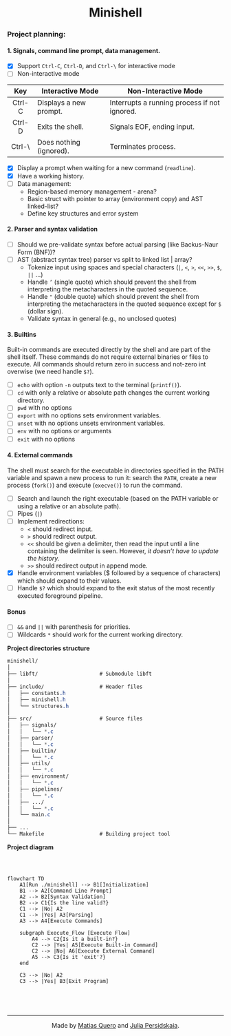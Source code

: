 <div align="center">
<!-- <p><a href="https://www.hive.fi/en/curriculum">Hive (42 School Network)</a></p> -->
<h1>Minishell</h1> 
</div>

### Project planning:  

#### 1. Signals, command line prompt, data management.   
- [x] Support `Ctrl-C`, `Ctrl-D`, and `Ctrl-\` for interactive mode  
- [ ] Non-interactive mode  

| Key    | Interactive Mode        | Non-Interactive Mode                        |
| :-----: | ------------------      | ----------------------                     |
| Ctrl-C | Displays a new prompt.  | Interrupts a running process if not ignored. |
| Ctrl-D | Exits the shell.        | Signals EOF, ending input.                  |
| Ctrl-\ | Does nothing (ignored). | Terminates process.                         |

- [x] Display a prompt when waiting for a new command (`readline`).  
- [x] Have a working history.  
- [ ] Data management:  
    * Region-based memory management - arena?  
    * Basic struct with pointer to array (environment copy) and AST linked-list?  
    * Define key structures and error system  

#### 2. Parser and syntax validation   
- [ ] Should we pre-validate syntax before actual parsing (like Backus-Naur Form (BNF))?   
- [ ] AST (abstract syntax tree) parser vs split to linked list | array?
    * Tokenize input using spaces and special characters (`|`, `<`, `>`, `<<`, `>>`, `$`, `||` ...)  
    * Handle `’` (single quote) which should prevent the shell from interpreting the metacharacters in the quoted sequence.    
	* Handle `"` (double quote) which should prevent the shell from interpreting the metacharacters in the quoted sequence except for `$` (dollar sign).
    * Validate syntax in general (e.g., no unclosed quotes)    

#### 3. Builtins  
Built-in commands are executed directly by the shell and are part of the shell itself. These commands do not require external binaries or files to execute. All commands should return zero in success and not-zero int overwise (we need handle `$?`).  

- [ ] `echo` with option `-n` outputs text to the terminal (`printf()`).  
- [ ] `cd` with only a relative or absolute path changes the current working directory.  
- [ ] `pwd` with no options  
- [ ] `export` with no options sets environment variables.  
- [ ] `unset` with no options unsets environment variables.  
- [ ] `env` with no options or arguments  
- [ ] `exit` with no options  

#### 4. External commands  
The shell must search for the executable in directories specified in the PATH variable and spawn a new process to run it: search the `PATH`, create a new process (`fork()`) and execute (`execve()`) to run the command.   
- [ ] Search and launch the right executable (based on the PATH variable or using a relative or an absolute path).  
- [ ] Pipes (`|`)  
- [ ] Implement redirections:
    * `<` should redirect input.  
    * `>` should redirect output.
    * `<<` should be given a delimiter, then read the input until a line containing the delimiter is seen. However, *it doesn’t have to update the history.*
    * `>>` should redirect output in append mode.
- [x] Handle environment variables ($ followed by a sequence of characters) which should expand to their values.  
- [ ] Handle `$?` which should expand to the exit status of the most recently executed foreground pipeline.

#### Bonus  
- [ ] `&&` and `||` with parenthesis for priorities.  
- [ ] Wildcards `*` should work for the current working directory.  

**Project directories structure**  

```css
minishell/
│
├── libft/                    # Submodule libft
│
├── include/                  # Header files
│   ├── constants.h
│   ├── minishell.h
│   └── structures.h
│
├── src/                      # Source files
│   ├── signals/
│   │   └── *.c
│   ├── parser/
│   │   └── *.c
│   ├── builtin/
│   │   └── *.c
│   ├── utils/
│   │   └── *.c
│   ├── environment/
│   │   └── *.c
│   ├── pipelines/
│   │   └── *.c
│   ├── .../
│   │   └── *.c
│   └── main.c
│
├── ...
└── Makefile                  # Building project tool

```

**Project diagram**  

<div style="width: 400px; height: auto; overflow: auto;">
<pre>

```mermaid
flowchart TD
    A1[Run ./minishell] --> B1[Initialization]
    B1 --> A2[Command Line Prompt]
    A2 --> B2[Syntax Validation]
    B2 --> C1{Is the line valid?}
    C1 --> |No| A2
    C1 --> |Yes| A3[Parsing]
    A3 --> A4[Execute Commands]

    subgraph Execute_Flow [Execute Flow]
        A4 --> C2{Is it a built-in?}
        C2 --> |Yes| A5[Execute Built-in Command]
        C2 --> |No| A6[Execute External Command]
        A5 --> C3{Is it 'exit'?}
    end

    C3 --> |No| A2
    C3 --> |Yes| B3[Exit Program]
```
</pre> </div>

________  
<div align="center">
<p>Made by <a href="https://github.com/kerito-cl">Matias Quero</a> and <a href="https://github.com/ipersids">Julia Persidskaia</a>.</p>
</div>